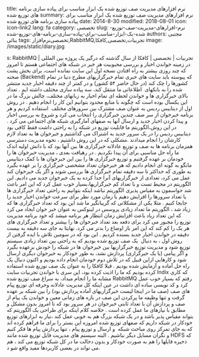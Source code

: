 title: نرم افزارهای مدیریت صف توزیع شده یک ابزار مناسب برای پیاده سازی برنامه های توزیع شده
summary: نرم افزارهای مدیریت صف توزیع شده یک ابزار مناسب برای پیاده سازی برنامه های توزیع شده
date: 2014-8-30
modified: 2018-08-01
icon:  icon-link2
lang: fa
category: تخصصی
slug: نرم-افزارهای-مدیریت-صف-توزیع-شده-یک-ابزار-مناسب-برای-پیاده-سازی-برنامه-های-توزیع-شده
authors: مجتبی بنائی
tags: تخصصی‌نرم‌افزار,RabbitMQ,تجربیات,تخصصی,کافکا
image: /images/static/diary.jpg

s: RabbitMQ | تجربیات | تخصصی | کافکا از سال گذشته که درگیر یک پروژه بین المللی در زمینه خواندن اخبار و بررسی محبوبیت هر خبر در شبکه های اجتماعی هستم تا امروز که چند روزی بیشتر به راه افتادن نسخه اول این سایت نمانده است، برای بخش پشت صحنه (Backend) که پیوسته باید سایت های خبری تمام خبرگزاریهای مطرح دنیا در تمام کشورها را چک کند (در حال حاضر ۵۴ کشور) و در کمتر از چند دقیقه اخبار جدید منتشر شده را به بانکهای  اطلاعاتی ما منتقل کند، سه پیاده سازی مختلف داشته ایم . تعداد بالای خبرگزاری ها و خواندن لحظه ای تمام اخبار به زبانهای مختلف، چالش بزرگ ما در این یکسال بوده است که چگونه با منابع محدود بتوانیم این کار را انجام دهیم .  در روش اول از دیتابیس ردیس به عنوان صف مشترک بین سرورهای مختلف  استفاده کردیم و هر برنامه خبرخوان از سر صف چندین خبرگزاری را انتخاب می کرد و شروع به بررسی اخبار و پیدا کردن اخبار جدید و ارسال آنها به صفهای آمارگیری شبکه های اجتماعی می کرد .  در این روش،‌الگوریتم ما قابلیت توزیع در شبکه را به راحتی داشت فقط کافی بود دیتابیس ردیس را در یک سرور جدید به اشتراک می گذاشتیم و خبرخوان ها به تعداد لازم کارشان را انجام میدادند .مشکلی که در این روش داشتیم ، نحوه مدیریت دسترسی همزمان برنامه ها به صف و توزیع عادلانه خبرگزاری ها بین آنها بود که با دانش اولیه اندک ما راه حل مناسبی برای آن پیدا نکردیم .  در رهیافت بعدی ، مدیریت خبرخوان ها را خودمان بر عهده گرفتیم و توزیع خبرگزاری ها را بین این خبرخوان ها با کمک دیتابیس مانگو به گونه ای انجام دادیم که هر خبرخوان تعداد مشخصی خبرگزاری را بر عهده بگیرد به طوری که حداکثر تا سه دقیقه تمام خبرگزاری ها بررسی شوند و اگر یک خبرخوان کند عمل می کرد، تعدادی از خبرگزاریهای آنرا جدا کرده به یک خبرخوان جدید می دادیم.  این الگوریتم در محیط تست و با تعداد کم خبرگزاریها،‌بسیار خوب عمل کرد که این امر باعث شد حواسمون به مقیاس پذیری الگوریتم نباشد اینکه بتوانیم به راحتی تعداد خبرگزاری ها یا تعداد سرورها را افزایش دهیم یا زمان مورد نظر برای سرعت خواندن اخبار جدید را  جابجا کنیم . مثلا یکی از مشکلاتی که گریبانگیر ما شد این بود که تعداد خبرگزاری ها که زیاد شد ، الگوریتم ما تعداد زیادی پروسس در لینوکس به عنوان خبر خوان ایجاد می کرد که این تعداد زیاد باعث افزایش زمان انتظار هر برنامه میشد که خود برنامه مدیریت توزیع‌ را مجبور می کرد برای دفعه بعد تعداد خبرخوان ها را بیشتر و تعداد خبرگزاری های هر یک را کم کند که این امر باز اوضاع را بدتر می کرد. نهایتا به جای سه دقیقه به بیست دقیقه در خواندن اخبار جدید بسنده کردیم .  این بود که در سومین تلاش با ایده گرفتن از روش اول ، به دنبال  یک صف توزیع شده بودیم که به راحتی بین تعداد زیادی سیستم توزیع شود و مدیریت توزیع خبرگزاریها بین خبرخوان ها در شبکه را خودش برعهده بگیرد و اگر پیامی (یا یک خبرگزاری) پردازش نشد، به طور خودکار به خبرخوان دیگری ارسال شود و کارهایی ازاین قبیل که در تلاش دوم خودمان انجام داده بودیم و اکنون دنبال یک راه حل آماده و آزمایش شده بودیم .  قبلا کافکا را به عنوان یک صف توزیع شده استفاده کرده بودیم که ما را اذیت کرده بود، این سری با خواندن تجربیات سایت Indix که کاری مشابه ما را انجام میداد، به سراغ صف توزیع شده RabbitMQ رفتم که بسیار خوب عمل کرد و کد نویسی ساده ای داشت در عین اینکه کل مدیریت عادلانه وحرفه ای توزیع پیام های صف (صف ما در اینجا لیست خبرگزاریهای آماده پردازش بود) را بین شبکه بر عهده گرفت و تنها وظیفه ما پرکردن این صف در بازه های زمانی معین و خواندن یک پیام از صف و پردازش آن با تعداد ثابتی خبرخوان در هر سرور بود که تا امروز بدون مشکل و مطابق با نیازهای ما عمل کرده است .  خلاصه کلام اینکه برای طراحی یک الگوریتم که بتواند مقیاس پذیر باشد و در یک شبکه بزرگ هم به خوبی عمل کند ،‌نیاز به ابزارهای توزیع خودکار در شبکه داریم که صفهای توزیع شده امروزه این بستر را برای ما فراهم کرده اند که به جای تمرکز روی مباحث شبکه  و ارسال و توزیع پیام ، تنها پردازش پیام ها فکر کنیم و نگران مسایل دیگر نباشیم .  البته سیستم های مدیریت فایل توزیع شده مانند HDFS‌ که ذخیره فایلها را هم به صورت خودکار و بدون دخالت ما در کل شبکه توزیع می کند ، هم می تواند در بعضی کاربردها مفید واقع شو د.
